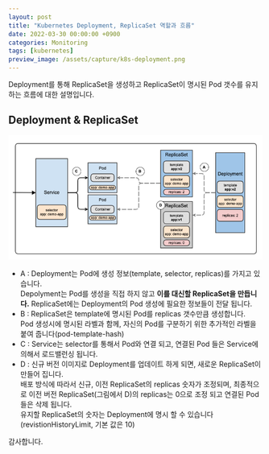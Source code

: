 ```yaml
---
layout: post
title: "Kubernetes Deployment, ReplicaSet 역할과 흐름"
date: 2022-03-30 00:00:00 +0900
categories: Monitoring
tags: [kubernetes]
preview_image: /assets/capture/k8s-deployment.png
---
```


Deployment를 통해 ReplicaSet을 생성하고 ReplicaSet이 명시된 Pod 갯수를 유지하는 흐름에 대한 설명입니다.

## Deployment & ReplicaSet

![kubernetes-deployment](/assets/capture/k8s-deployment.png)

- A : Deployment는 Pod에 생성 정보(template, selector, replicas)를 가지고 있습니다.  
Depolyment는 Pod를 생성을 직접 하지 않고 __이를 대신할 ReplicaSet을 만듭니다.__ ReplicaSet에는 Deployment의 Pod 생성에 필요한 정보들이 전달 됩니다.
- B : ReplicaSet은 template에 명시된 Pod를 replicas 갯수만큼 생성합니다.  
Pod 생성시에 명시된 라벨과 함께, 자신의 Pod를 구분하기 위한 추가적인 라벨을 붙여 줍니다(pod-template-hash)
- C : Service는 selector를 통해서 Pod와 연결 되고, 연결된 Pod 들은 Service에 의해서 로드밸런싱 됩니다.
- D : 신규 버전 이미지로 Deployment를 업데이트 하게 되면, 새로운 ReplicaSet이 만들어 집니다.  
배포 방식에 따라서 신규, 이전 ReplicaSet의 replicas 숫자가 조정되며, 최종적으로 이전 버전 ReplicaSet(그림에서 D)의 replicas는 0으로 조정 되고 연결된 Pod들은 삭제 됩니다.  
유지할 ReplicaSet의 숫자는 Deployment에 명시 할 수 있습니다(revistionHistoryLimit, 기본 값은 10)

감사합니다.